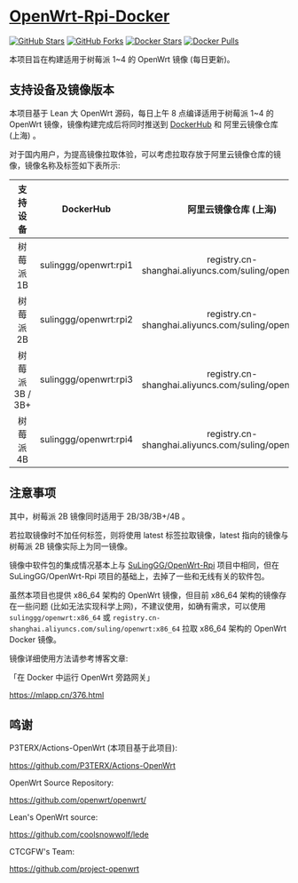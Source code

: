 # [OpenWrt-Rpi-Docker](https://github.com/SuLingGG/OpenWrt-Rpi-Docker)

[![GitHub Stars](https://img.shields.io/github/stars/SuLingGG/OpenWrt-Rpi-Docker.svg?style=flat-square&label=Stars&logo=github)](https://github.com/SuLingGG/OpenWrt-Rpi-Docker/stargazers)
[![GitHub Forks](https://img.shields.io/github/forks/SuLingGG/OpenWrt-Rpi-Docker.svg?style=flat-square&label=Forks&logo=github)](https://github.com/SuLingGG/OpenWrt-Rpi-Docker/fork)
[![Docker Stars](https://img.shields.io/docker/stars/sulinggg/openwrt.svg?style=flat-square&label=Stars&logo=docker)](https://hub.docker.com/r/sulinggg/openwrt)
[![Docker Pulls](https://img.shields.io/docker/pulls/sulinggg/openwrt.svg?style=flat-square&label=Pulls&logo=docker&color=orange)](https://hub.docker.com/r/sulinggg/openwrt)

本项目旨在构建适用于树莓派 1~4 的 OpenWrt 镜像 (每日更新)。

## 支持设备及镜像版本

本项目基于 Lean 大 OpenWrt 源码，每日上午 8 点编译适用于树莓派 1~4 的 OpenWrt 镜像，镜像构建完成后将同时推送到 [DockerHub](https://hub.docker.com/r/sulinggg/openwrt) 和 阿里云镜像仓库 (上海) 。

对于国内用户，为提高镜像拉取体验，可以考虑拉取存放于阿里云镜像仓库的镜像，镜像名称及标签如下表所示:

|    支持设备     |       DockerHub       |                 阿里云镜像仓库 (上海)                 |
| :-------------: | :-------------------: | :---------------------------------------------------: |
|    树莓派 1B    | sulinggg/openwrt:rpi1 | registry.cn-shanghai.aliyuncs.com/suling/openwrt:rpi1 |
|    树莓派 2B    | sulinggg/openwrt:rpi2 | registry.cn-shanghai.aliyuncs.com/suling/openwrt:rpi2 |
| 树莓派 3B / 3B+ | sulinggg/openwrt:rpi3 | registry.cn-shanghai.aliyuncs.com/suling/openwrt:rpi3 |
|    树莓派 4B    | sulinggg/openwrt:rpi4 | registry.cn-shanghai.aliyuncs.com/suling/openwrt:rpi4 |

## 注意事项

其中，树莓派 2B 镜像同时适用于 2B/3B/3B+/4B 。 

若拉取镜像时不加任何标签，则将使用 latest 标签拉取镜像，latest 指向的镜像与树莓派 2B 镜像实际上为同一镜像。

镜像中软件包的集成情况基本上与 [SuLingGG/OpenWrt-Rpi](SuLingGG/OpenWrt-Rpi) 项目中相同，但在 SuLingGG/OpenWrt-Rpi 项目的基础上，去掉了一些和无线有关的软件包。

虽然本项目也提供 x86_64 架构的 OpenWrt 镜像，但目前 x86_64 架构的镜像存在一些问题 (比如无法实现科学上网)，不建议使用，如确有需求，可以使用 `sulinggg/openwrt:x86_64` 或 `registry.cn-shanghai.aliyuncs.com/suling/openwrt:x86_64` 拉取 x86_64 架构的 OpenWrt Docker 镜像。

镜像详细使用方法请参考博客文章:

「在 Docker 中运行 OpenWrt 旁路网关」

<https://mlapp.cn/376.html>

## 鸣谢

P3TERX/Actions-OpenWrt (本项目基于此项目):

<https://github.com/P3TERX/Actions-OpenWrt>

OpenWrt Source Repository:

<https://github.com/openwrt/openwrt/>

Lean's OpenWrt source:

<https://github.com/coolsnowwolf/lede>

CTCGFW's Team:

<https://github.com/project-openwrt>